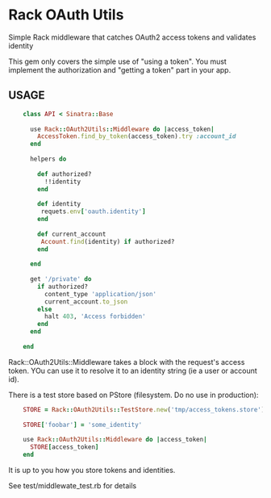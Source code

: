 # Rack OAuth Utils

Simple Rack middleware that catches OAuth2 access tokens and validates identity

This gem only covers the simple use of "using a token". You must implement the authorization and "getting a token" part in your app.

## USAGE
```ruby
    class API < Sinatra::Base
    
      use Rack::OAuth2Utils::Middleware do |access_token|
        AccessToken.find_by_token(access_token).try :account_id
      end
      
      helpers do
          
        def authorized?
          !!identity
        end
        
        def identity
         requets.env['oauth.identity']
        end
        
        def current_account
         Account.find(identity) if authorized?
        end
         
      end
      
      get '/private' do
        if authorized?
          content_type 'application/json'
          current_account.to_json
        else
          halt 403, 'Access forbidden'
        end
      end
      
    end
```
    
Rack::OAuth2Utils::Middleware takes a block with the request's access token. YOu can use it to resolve it to an identity string (ie a user or account id).

There is a test store based on PStore (filesystem. Do no use in production):
```ruby
    STORE = Rack::OAuth2Utils::TestStore.new('tmp/access_tokens.store')
    
    STORE['foobar'] = 'some_identity'
    
    use Rack::OAuth2Utils::Middleware do |access_token|
      STORE[access_token]
    end
```
It is up to you how you store tokens and identities. 


See test/middlewate_test.rb for details